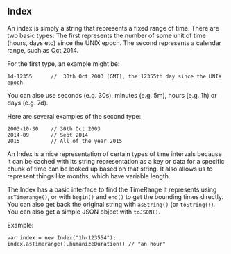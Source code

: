 ## Index

An index is simply a string that represents a fixed range of time. There are two basic types: The first represents the number of some unit of time (hours, days etc) since the UNIX epoch. The second represents a calendar range, such as Oct 2014.

For the first type, an example might be:

    1d-12355      //  30th Oct 2003 (GMT), the 12355th day since the UNIX epoch

You can also use seconds (e.g. 30s), minutes (e.g. 5m), hours (e.g. 1h) or days (e.g. 7d).

Here are several examples of the second type:

    2003-10-30    // 30th Oct 2003
    2014-09       // Sept 2014
    2015          // All of the year 2015

An Index is a nice representation of certain types of time intervals because it can be cached with its string representation as a key or data for a specific chunk of time can be looked up based on that string. It also allows us to represent things like months, which have variable length.

The Index has a basic interface to find the TimeRange it represents using `asTimerange()`, or with `begin()` and `end()` to get the bounding times directly. You can also get back the original string with `asString()` (or `toString()`). You can also get a simple JSON object with `toJSON()`.

Example:

    var index = new Index("1h-123554");
    index.asTimerange().humanizeDuration() // "an hour"



